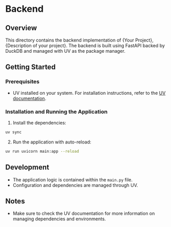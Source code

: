 # Backend

## Overview

This directory contains the backend implementation of {Your Project}, {Description of your project}. 
The backend is built using FastAPI backed by DuckDB and managed with UV as the package manager.

## Getting Started

### Prerequisites

* UV installed on your system. For installation instructions, refer to the [UV documentation](https://docs.astral.sh/uv/).

### Installation and Running the Application

1. Install the dependencies:
```bash
uv sync
```
2. Run the application with auto-reload:
```bash
uv run uvicorn main:app --reload
```

## Development

* The application logic is contained within the `main.py` file.
* Configuration and dependencies are managed through UV.

## Notes

* Make sure to check the UV documentation for more information on managing dependencies and environments.